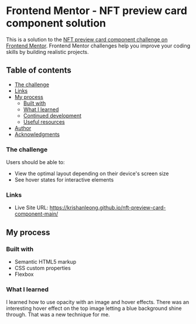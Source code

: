 # Frontend Mentor - NFT preview card component solution

This is a solution to the [NFT preview card component challenge on Frontend Mentor](https://www.frontendmentor.io/challenges/nft-preview-card-component-SbdUL_w0U). Frontend Mentor challenges help you improve your coding skills by building realistic projects. 

## Table of contents

  - [The challenge](#the-challenge)
  - [Links](#links)
- [My process](#my-process)
  - [Built with](#built-with)
  - [What I learned](#what-i-learned)
  - [Continued development](#continued-development)
  - [Useful resources](#useful-resources)
- [Author](#author)
- [Acknowledgments](#acknowledgments)

### The challenge

Users should be able to:

- View the optimal layout depending on their device's screen size
- See hover states for interactive elements

### Links
- Live Site URL: https://krishanleong.github.io/nft-preview-card-component-main/
  
## My process

### Built with

- Semantic HTML5 markup
- CSS custom properties
- Flexbox
  
### What I learned

I learned how to use opacity with an image and hover effects.  There was an interesting hover effect on the top image letting a blue background shine through.  That was a new technique for me.

